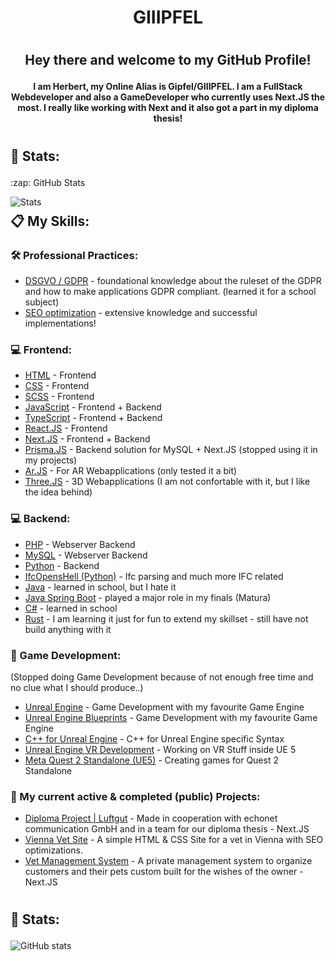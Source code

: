<h1 align="center">
    GIIIPFEL
    <p> </p>
</h1>

<p align="center">
 <!---<img width=200px height=200px src="" alt="Project logo">--->
</p>

<h1></h1>

<h2 align="center"> Hey there and welcome to my GitHub Profile! 
    <p> </p>
    <h4 align="center">I am Herbert, my Online Alias is Gipfel/GIIIPFEL. I am a FullStack Webdeveloper and also a GameDeveloper who currently uses Next.JS the most. I really like working with Next and it also got a part in my diploma thesis!</h4>
</h2>

<h1></h1>

<h2>
    💪 Stats: 
    <p> </p>
    <p> </p>
</h2>

<p>:zap: GitHub Stats</p>
<img align="left" alt="Stats" src="https://github-readme-stats-giiipfels-projects.vercel.app/api?username=Gipfel&count_private=true&theme=radical&show_icons=true" />

<h1></h1>

<h2>
    📋 My Skills:
    <p> </p>
</h2>

<h3>🛠️ Professional Practices: </h3>

- [DSGVO / GDPR](https://gdpr-info.eu/) - foundational knowledge about the ruleset of the GDPR and how to make applications GDPR compliant. (learned it for a school subject)
- [SEO optimization](https://en.wikipedia.org/wiki/Search_engine_optimization) - extensive knowledge and successful implementations! 

<h3>💻 Frontend: </h3>

- [HTML](https://en.wikipedia.org/wiki/HTML) - Frontend
- [CSS](https://en.wikipedia.org/wiki/CSS) - Frontend
- [SCSS](https://sass-lang.com/) - Frontend
- [JavaScript](https://en.wikipedia.org/wiki/JavaScript) - Frontend + Backend
- [TypeScript](https://www.typescriptlang.org/) - Frontend + Backend
- [React.JS](https://reactjs.org/) - Frontend
- [Next.JS](https://nextjs.org/) - Frontend + Backend
- [Prisma.JS](https://www.prisma.io/) - Backend solution for MySQL + Next.JS (stopped using it in my projects)
- [Ar.JS](https://ar-js-org.github.io/AR.js-Docs/) - For AR Webapplications (only tested it a bit)
- [Three.JS](https://threejs.org/) - 3D Webapplications (I am not confortable with it, but I like the idea behind)

<h3>💻 Backend: </h3>

- [PHP](https://www.php.net/) - Webserver Backend
- [MySQL](https://www.mysql.com/de/) - Webserver Backend
- [Python](https://www.python.org/) - Backend
- [IfcOpensHell (Python)](https://github.com/IfcOpenShell/IfcOpenShell/) - Ifc parsing and much more IFC related
- [Java](https://www.java.com/de/download/manual.jsp) - learned in school, but I hate it
- [Java Spring Boot](https://spring.io/projects/spring-boot) - played a major role in my finals (Matura)
- [C#](https://de.wikipedia.org/wiki/C-Sharp) - learned in school
- [Rust](https://www.rust-lang.org/) - I am learning it just for fun to extend my skillset - still have not build anything with it

<h3>👾 Game Development: </h3>
<p>(Stopped doing Game Development because of not enough free time and no clue what I should produce..)</p>

- [Unreal Engine](https://www.unrealengine.com/en-US) - Game Development with my favourite Game Engine
- [Unreal Engine Blueprints](https://docs.unrealengine.com/5.0/en-US/blueprints-visual-scripting-in-unreal-engine/) - Game Development with my favourite Game Engine
- [C++ for Unreal Engine](https://docs.unrealengine.com/4.27/en-US/ProgrammingAndScripting/ProgrammingWithCPP/IntroductionToCPP/) - C++ for Unreal Engine specific Syntax
- [Unreal Engine VR Development](https://www.unrealengine.com/en-US) - Working on VR Stuff inside UE 5
- [Meta Quest 2 Standalone (UE5)](https://www.unrealengine.com/en-US) - Creating games for Quest 2 Standalone

<h3>📝 My current active & completed (public) Projects: </h3>

- [Diploma Project | Luftgut](https://luftgut.at/) - Made in cooperation with echonet communication GmbH and in a team for our diploma thesis - Next.JS
- [Vienna Vet Site](https://www.tierarzt-kindler.at/) - A simple HTML & CSS Site for a vet in Vienna with SEO optimizations.
- [Vet Management System]() - A private management system to organize customers and their pets custom built for the wishes of the owner - Next.JS

<h1></h1>

<h2>
    💪 Stats: 
    <p> </p>
    <p> </p>
</h2>

![GitHub stats](https://github-readme-stats-giiipfels-projects.vercel.app/api/top-langs/?username=Gipfel&count_private=true&theme=radical)
